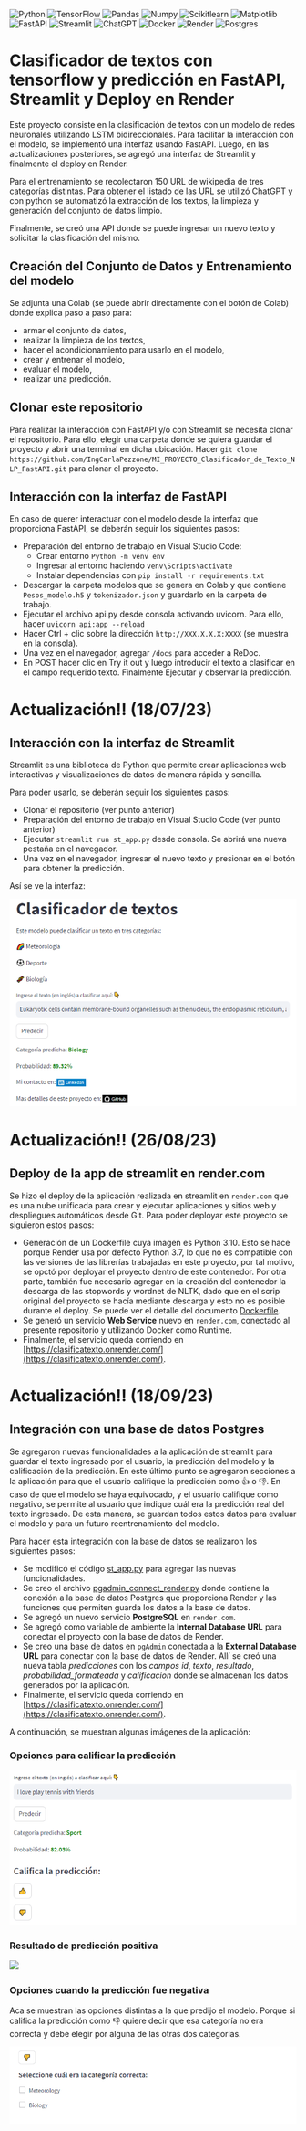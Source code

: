 ![Python](https://img.shields.io/badge/-Python-333333?style=flat&logo=python)
![TensorFlow](https://img.shields.io/badge/-TensorFlow-333333?style=flat&logo=tensorflow)
![Pandas](https://img.shields.io/badge/-Pandas-333333?style=flat&logo=pandas)
![Numpy](https://img.shields.io/badge/-Numpy-333333?style=flat&logo=numpy)
![Scikitlearn](https://img.shields.io/badge/-Scikitlearn-333333?style=flat&logo=scikitlearn)
![Matplotlib](https://img.shields.io/badge/-Matplotlib-333333?style=flat&logo=Matplotlib)
![FastAPI](https://img.shields.io/badge/-FastAPI-333333?style=flat&logo=fastapi)
![Streamlit](https://img.shields.io/badge/-Streamlit-333333?style=flat&logo=streamlit)
![ChatGPT](https://img.shields.io/badge/-ChatGPT-333333?style=flat&logo=openai)
![Docker](https://img.shields.io/badge/-Docker-333333?style=flat&logo=docker)
![Render](https://img.shields.io/badge/-Render-333333?style=flat&logo=render)
![Postgres](https://img.shields.io/badge/-Postgres-333333?style=flat&logo=postgresql)

# Clasificador de textos con tensorflow y predicción en FastAPI, Streamlit y Deploy en Render

Este proyecto consiste en la clasificación de textos con un modelo de redes neuronales utilizando LSTM bidireccionales. Para facilitar la interacción con el modelo, se implementó una interfaz usando FastAPI. Luego, en las actualizaciones posteriores, se agregó una interfaz de Streamlit y finalmente el deploy en Render.

Para el entrenamiento se recolectaron 150 URL de wikipedia de tres categorías distintas. Para obtener el listado de las URL se utilizó ChatGPT y con python se automatizó la extracción de los textos, la limpieza y generación del conjunto de datos limpio.

Finalmente, se creó una API donde se puede ingresar un nuevo texto y solicitar la clasificación del mismo.

## Creación del Conjunto de Datos y Entrenamiento del modelo

Se adjunta una Colab (se puede abrir directamente con el botón de Colab) donde explica paso a paso para:
- armar el conjunto de datos, 
- realizar la limpieza de los textos,
- hacer el acondicionamiento para usarlo en el modelo,
- crear y entrenar el modelo,
- evaluar el modelo,
- realizar una predicción.

## Clonar este repositorio
Para realizar la interacción con FastAPI y/o con Streamlit se necesita clonar el repositorio. Para ello, elegir una carpeta donde se quiera guardar el proyecto y abrir una terminal en dicha ubicación.
Hacer `git clone https://github.com/IngCarlaPezzone/MI_PROYECTO_Clasificador_de_Texto_NLP_FastAPI.git` para clonar el proyecto.

## Interacción con la interfaz de FastAPI

En caso de querer interactuar con el modelo desde la interfaz que proporciona FastAPI, se deberán seguir los siguientes pasos:

- Preparación del entorno de trabajo en Visual Studio Code:
    * Crear entorno `Python -m venv env`
    * Ingresar al entorno haciendo `venv\Scripts\activate`
    * Instalar dependencias con `pip install -r requirements.txt`
- Descargar la carpeta modelos que se genera en Colab y que contiene `Pesos_modelo.h5` y `tokenizador.json` y guardarlo en la carpeta de trabajo.
- Ejecutar el archivo api.py desde consola activando uvicorn. Para ello, hacer `uvicorn api:app --reload`
- Hacer Ctrl + clic sobre la dirección `http://XXX.X.X.X:XXXX` (se muestra en la consola).
- Una vez en el navegador, agregar `/docs` para acceder a ReDoc.
- En POST hacer clic en Try it out y luego introducir el texto a clasificar en el campo requerido texto. Finalmente Ejecutar y observar la predicción.

# Actualización!! (18/07/23)

## Interacción con la interfaz de Streamlit

Streamlit es una biblioteca de Python que permite crear aplicaciones web interactivas y visualizaciones de datos de manera rápida y sencilla.

Para poder usarlo, se deberán seguir los siguientes pasos:

- Clonar el repositorio (ver punto anterior)
- Preparación del entorno de trabajo en Visual Studio Code (ver punto anterior)
- Ejecutar `streamlit run st_app.py` desde consola. Se abrirá una nueva pestaña en el navegador.
- Una vez en el navegador, ingresar el nuevo texto y presionar en el botón para obtener la predicción.

Así se ve la interfaz:

![](https://github.com/IngCarlaPezzone/MI_PROYECTO_Clasificador_de_Texto_NLP_FastAPI/blob/main/images/app_streamlit.png)

# Actualización!! (26/08/23)

## Deploy de la app de streamlit en render.com

Se hizo el deploy de la aplicación realizada en streamlit en `render.com` que es una nube unificada para crear y ejecutar aplicaciones y sitios web y despliegues automáticos desde Git. Para poder deployar este proyecto se siguieron estos pasos:

- Generación de un Dockerfile cuya imagen es Python 3.10. Esto se hace porque Render usa por defecto Python 3.7, lo que no es compatible con las versiones de las librerías trabajadas en este proyecto, por tal motivo, se opctó por deployar el proyecto dentro de este contenedor. Por otra parte, también fue necesario agregar en la creación del contenedor la descarga de las stopwords y wordnet de NLTK, dado que en el scrip original del proyecto se hacía mediante descarga y esto no es posible durante el deploy. Se puede ver el detalle del documento [Dockerfile](Dockerfile).
- Se generó un servicio **Web Service** nuevo  en `render.com`, conectado al presente repositorio y utilizando Docker como Runtime.
- Finalmente, el servicio queda corriendo en [https://clasificatexto.onrender.com/](https://clasificatexto.onrender.com/).

# Actualización!! (18/09/23)

## Integración con una base de datos Postgres

Se agregaron nuevas funcionalidades a la aplicación de streamlit para guardar el texto ingresado por el usuario, la predicción del modelo y la calificación de la predicción. En este último punto se agregaron secciones a la aplicación para que el usuario califique la predicción como 👍 o 👎. En caso de que el modelo se haya equivocado, y el usuario califique como negativo, se permite al usuario que indique cuál era la predicción real del texto ingresado. De esta manera, se guardan todos estos datos para evaluar el modelo y para un futuro reentrenamiento del modelo.

Para hacer esta integración con la base de datos se realizaron los siguientes pasos:

- Se modificó el código [st_app.py](st_app.py) para agregar las nuevas funcionalidades.
- Se creo el archivo [pgadmin_connect_render.py](pgadmin_connect_render.py) donde contiene la conexión a la base de datos Postgres que proporciona Render y las funciones que permiten guarda los datos a la base de datos.
- Se agregó un nuevo servicio **PostgreSQL** en `render.com`.
- Se agregó como variable de ambiente la **Internal Database URL** para conectar el proyecto con la base de datos de Render.
- Se creo una base de datos en `pgAdmin` conectada a la **External Database URL** para conectar con la base de datos de Render. Allí se creó una nueva tabla *predicciones* con los *campos id*, *texto*, *resultado*, *probabilidad_formateada* y *calificacion* donde se almacenan los datos generados por la aplicación.
- Finalmente, el servicio queda corriendo en [https://clasificatexto.onrender.com/](https://clasificatexto.onrender.com/). 

A continuación, se muestran algunas imágenes de la aplicación:

### Opciones para calificar la predicción

![](https://github.com/IngCarlaPezzone/MI_PROYECTO_Clasificador_de_Texto_NLP_FastAPI/blob/main/images/opciones_calificacion.png)

### Resultado de predicción positiva

![](https://github.com/IngCarlaPezzone/MI_PROYECTO_Clasificador_de_Texto_NLP_FastAPI/blob/main/images/predicci%C3%B3n_positiva.png)

### Opciones cuando la predicción fue negativa

Aca se muestran las opciones distintas a la que predijo el modelo. Porque si califica la predicción como 👎 quiere decir que esa categoría no era correcta y debe elegir por alguna de las otras dos categorías.

![](https://github.com/IngCarlaPezzone/MI_PROYECTO_Clasificador_de_Texto_NLP_FastAPI/blob/main/images/opciones_negativa.png)
